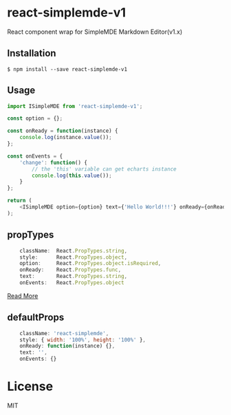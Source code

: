 # react-simplemde-v1
React component wrap for SimpleMDE Markdown Editor(v1.x)


## Installation

```
$ npm install --save react-simplemde-v1
```


## Usage

``` javascript
import ISimpleMDE from 'react-simplemde-v1';

const option = {};

const onReady = function(instance) {
    console.log(instance.value());
};

const onEvents = {
    'change': function() {
        // the 'this' variable can get echarts instance
        console.log(this.value());
    }
};

return (
    <ISimpleMDE option={option} text={'Hello World!!!'} onReady={onReady} onEvents={onEvents} />
);
```


## propTypes

``` javascript
    className:  React.PropTypes.string,
    style:      React.PropTypes.object,
    option:     React.PropTypes.object.isRequired,
    onReady:    React.PropTypes.func,
    text:       React.PropTypes.string,
    onEvents:   React.PropTypes.object
```

[Read More](https://github.com/NextStepWebs/simplemde-markdown-editor)


## defaultProps

``` javascript
    className: 'react-simplemde',
    style: { width: '100%', height: '100%' },
    onReady: function(instance) {},
    text: '',
    onEvents: {}
```


# License

MIT
